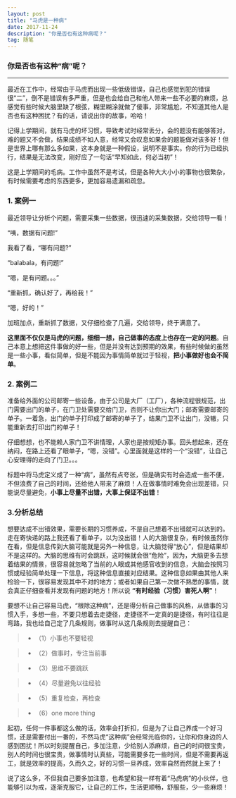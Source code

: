```yaml
---
layout: post
title: "马虎是一种病"
date: 2017-11-24
description: "你是否也有这种病呢？"
tag: 随笔
---
```


### 你是否也有这种“病”呢？
------
最近在工作中，经常由于马虎而出现一些低级错误，自己也感觉到犯的错误很“二”，倒不是错误有多严重，但是也会给自己和他人带来一些不必要的麻烦，总感觉有些时候大脑里缺了根弦，糊里糊涂就做了傻事，非常尴尬，不知道其他人是否也有这种困扰？有的话，请说出你的故事，哈哈！

记得上学期间，就有马虎的坏习惯，导致考试时经常丢分，会的题没有能够答对，难的题又不会做，结果成绩不如人意，经常又会叹息如果会的题能做对该多好！但是世界上哪有那么多如果，这本身就是一种假设，说明不是事实。你的行为已经执行，结果是无法改变，刚好应了一句话“早知如此，何必当初”！

这是上学期间的毛病。工作中虽然不是考试，但是各种大大小小的事物也很繁杂，有时候需要考虑的东西更多，更加容易遗漏和疏忽。

### 1. 案例一

最近领导让分析个问题，需要采集一些数据，很迅速的采集数据，交给领导一看！

“咦，数据有问题!”

我看了看，“哪有问题?”

“balabala，有问题!”

“嗯，是有问题。。。”

“重新抓，确认好了，再给我！”

“嗯，好的！”

加班加点，重新抓了数据，又仔细检查了几遍，交给领导，终于满意了。

**这里面不仅仅是马虎的问题，细细一想，自己做事的态度上也存在一定的问题**。自己本意上想把这件事做的好一些，但是并没有达到预期的效果，有些时候做的虽然是一些小事，看似简单，但是不能因为事情简单就过于轻视，**把小事做好也会不简单**。

### 2. 案例二

准备给外面的公司邮寄一些设备，由于公司是大厂（工厂），各种流程很规范，出门需要出门的单子，在门卫处需要交给门卫，否则不让你出大门；邮寄需要邮寄的单子。一着急，出门的单子打印成了邮寄的单子了，结果门卫不让出门，没辙，只能重新去打印出门的单子！

仔细想想，也不能赖人家门卫不讲情理，人家也是按规矩办事。回头想起来，还在纳闷，在路上还看了眼单子，“嗯，没错”。心里面就是这样的一个“没错”，让自己心安理得的走向了门卫。。。

标题中将马虎定义成了一种“病”，虽然有点夸张，但是确实有时会造成一些不便，不但浪费了自己的时间，还给他人带来了麻烦！人在做事情时难免会出现差错，只能说尽量避免，**小事上尽量不出错，大事上保证不出错**！

### 3.分析总结

想要达成不出错效果，需要长期的习惯养成，不是自己想着不出错就可以达到的。走在寄快递的路上我还看了看单子，以为没出错！人的大脑很复杂，有时候虽然你在看，但是信息传到大脑可能就是另外一种信息，让大脑觉得“放心”，但是结果却不是这样的。大脑的思维有时会跳跃，这时候就会很“危险”，因为，大脑更多去想着结果的情景，很容易就忽略了当前的人眼或其他感官收到的信息，大脑会按照习惯或经验简单处理一下信息，将这种信息直接对应结果。这种信息如果由其他人来检验一下，很容易发现其中不对的地方；或者如果自己第一次做不熟悉的事情，就会真正仔细查看并发现有问题的地方！所以说
**“有时经验（习惯）害死人啊”**！

要想不让自己容易马虎，“根除这种病”，还是得分析自己做事的风格，从做事的习惯入手，多想一些，不要只想着去走捷径，走捷径不一定真的是捷径，有时往往是弯路，我也给自己定了几条规则，做事时从这几条规则去提醒自己：

> * （1）小事也不要轻视

> * （2）做事时，专注当前事

> * （3）思维不要跳跃

> * （4）尽量避免以往经验

> * （5）重复检查，再检查

> * （6）one more thing


起初，任何一件事都这么做的话，效率会打折扣，但是为了让自己养成一个好习惯，还是需要付出一番的，不然马虎“这种病”会经常光临你的，让你和你身边的人感到困扰！所以时刻提醒自己，多加注意，少给别人添麻烦，自己的时间很宝贵，别人的时间也很宝贵，做事情时认真些，可能需要多花一些时间，但是不需要再返工，就是效率的提高，久而久之，好的习惯一旦养成，效率自然而然就上来了！

说了这么多，不但我自己要多加注意，也希望和我一样有着“马虎病”的小伙伴，也能够引以为戒，逐渐克服它，让自己的工作，生活更顺畅，舒服些，少一些麻烦！
